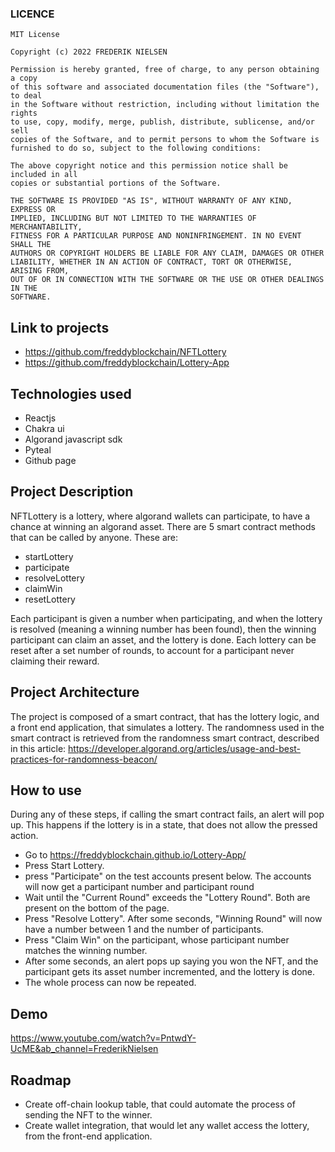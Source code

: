 ### LICENCE

```
MIT License

Copyright (c) 2022 FREDERIK NIELSEN

Permission is hereby granted, free of charge, to any person obtaining a copy
of this software and associated documentation files (the "Software"), to deal
in the Software without restriction, including without limitation the rights
to use, copy, modify, merge, publish, distribute, sublicense, and/or sell
copies of the Software, and to permit persons to whom the Software is
furnished to do so, subject to the following conditions:

The above copyright notice and this permission notice shall be included in all
copies or substantial portions of the Software.

THE SOFTWARE IS PROVIDED "AS IS", WITHOUT WARRANTY OF ANY KIND, EXPRESS OR
IMPLIED, INCLUDING BUT NOT LIMITED TO THE WARRANTIES OF MERCHANTABILITY,
FITNESS FOR A PARTICULAR PURPOSE AND NONINFRINGEMENT. IN NO EVENT SHALL THE
AUTHORS OR COPYRIGHT HOLDERS BE LIABLE FOR ANY CLAIM, DAMAGES OR OTHER
LIABILITY, WHETHER IN AN ACTION OF CONTRACT, TORT OR OTHERWISE, ARISING FROM,
OUT OF OR IN CONNECTION WITH THE SOFTWARE OR THE USE OR OTHER DEALINGS IN THE
SOFTWARE.
```

## Link to projects

- https://github.com/freddyblockchain/NFTLottery
- https://github.com/freddyblockchain/Lottery-App

## Technologies used

- Reactjs
- Chakra ui
- Algorand javascript sdk
- Pyteal
- Github page

## Project Description

NFTLottery is a lottery, where algorand wallets can participate, to have a chance at winning an algorand asset.
There are 5 smart contract methods that can be called by anyone. These are:

- startLottery
- participate
- resolveLottery
- claimWin
- resetLottery

Each participant is given a number when participating, and when the lottery is resolved (meaning a winning number has been found), then the winning participant can claim an asset, and the lottery is done.
Each lottery can be reset after a set number of rounds, to account for a participant never claiming their reward.

## Project Architecture

The project is composed of a smart contract, that has the lottery logic, and a front end application, that simulates
a lottery. The randomness used in the smart contract is retrieved from the randomness smart contract, described in this article: https://developer.algorand.org/articles/usage-and-best-practices-for-randomness-beacon/

## How to use

During any of these steps, if calling the smart contract fails, an alert will pop up.
This happens if the lottery is in a state, that does not allow the pressed action.

- Go to https://freddyblockchain.github.io/Lottery-App/
- Press Start Lottery.
- press "Participate" on the test accounts present below. The accounts will now get a participant number and participant round
- Wait until the "Current Round" exceeds the "Lottery Round". Both are present on the bottom of the page.
- Press "Resolve Lottery". After some seconds, "Winning Round" will now have a number between 1 and the number of participants.
- Press "Claim Win" on the participant, whose participant number matches the winning number.
- After some seconds, an alert pops up saying you won the NFT, and the participant gets its asset number incremented, and the lottery is done.
- The whole process can now be repeated.

## Demo

https://www.youtube.com/watch?v=PntwdY-UcME&ab_channel=FrederikNielsen

## Roadmap

- Create off-chain lookup table, that could automate the process of sending the NFT to the winner.
- Create wallet integration, that would let any wallet access the lottery, from the front-end application.
